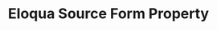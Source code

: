 ---
# -------------------------- #
#     USING THIS TEMPLATE    #
# -------------------------- #

## NEED HELP USING THIS TEMPLATE? SEE:
## https://docs-about-stitch-docs.netlify.com/reference/connect-templates/destination-form-property/
## FOR INSTRUCTIONS & REFERENCE INFO

## PLEASE REMOVE COMMENTS WHEN FINISHED


# -------------------------- #
#        CONTENT TYPE        #
# -------------------------- #

content-type: "api-form"
form-type: "source"
key: "source-form-properties-eloqua-object"


# -------------------------- #
#        OBJECT INFO         #
# -------------------------- #

title: "Eloqua Source Form Property"
api-type: "platform.eloqua"
display-name: "Eloqua"

source-type: "saas"
docs-name: "eloqua"

property-description: |
  the {{ form-property.display-name }} Bulk and REST APIs

description: ""

# -------------------------- #
#      OBJECT ATTRIBUTES     #
# -------------------------- #

# uses-common-fields: true/false
# See these fields in _data/connect/common/all-sources.yml
# May also include applicable fields in _data/connect/common/all-sources.yml

object-attributes:
  - name: "bulk_page_size"
    type: "string"
    required: false
    description: |
      The number of records each page in a bulk export should contain. **Note**: This setting only affects streams that use the {{ form-property.display-name }} Bulk API. Refer to the [{{ form-property.display-name }} documentation]({{ doc-link | append: "#schema" }}) for info about how each stream is replicated.
    value: "5000"
---